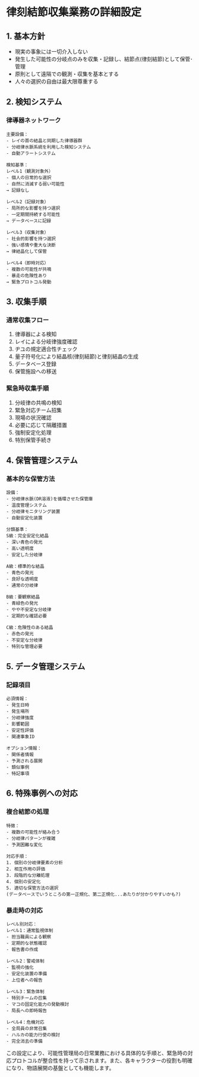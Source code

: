 # 律刻結節収集業務の詳細設定

## 1. 基本方針
- 現実の事象には一切介入しない
- 発生した可能性の分岐点のみを収集・記録し、結節点(律刻結節)として保管･管理
- 原則として遠隔での観測・収集を基本とする
- 人々の選択の自由は最大限尊重する

## 2. 検知システム

### 律導器ネットワーク
```
主要設備：
- レイの首の結晶と同期した律導器群
- 分岐律水脈系統を利用した検知システム
- 自動アラートシステム

検知基準：
レベル1（観測対象外）
- 個人の日常的な選択
- 自然に消滅する弱い可能性
→ 記録なし

レベル2（記録対象）
- 局所的な影響を持つ選択
- 一定期間持続する可能性
→ データベースに記録

レベル3（収集対象）
- 社会的影響を持つ選択
- 強い感情や重大な決断
→ 律結晶化して保管

レベル4（即時対応）
- 複数の可能性が共鳴
- 暴走の危険性あり
→ 緊急プロトコル発動
```

## 3. 収集手順

### 通常収集フロー
1. 律導器による検知
2. レイによる分岐律強度確認
3. ヂユの規定適合性チェック
4. 量子符号化により結晶核(律刻結節)と律刻結晶の生成
5. データベース登録
6. 保管施設への移送

### 緊急時収集手順
1. 分岐律の共鳴の検知
2. 緊急対応チーム招集
3. 現場の状況確認
4. 必要に応じて隔離措置
5. 強制安定化処理
6. 特別保管手続き

## 4. 保管管理システム

### 基本的な保管方法
```
設備：
- 分岐律水脈(DR溶液)を循環させた保管庫
- 温度管理システム
- 分岐律モニタリング装置
- 自動安定化装置

分類基準：
S級：完全安定化結晶
- 深い青色の発光
- 高い透明度
- 安定した分岐律

A級：標準的な結晶
- 青色の発光
- 良好な透明度
- 通常の分岐律

B級：要観察結晶
- 青緑色の発光
- やや不安定な分岐律
- 定期的な確認必要

C級：危険性のある結晶
- 赤色の発光
- 不安定な分岐律
- 特別な管理必要
```

## 5. データ管理システム

### 記録項目
```
必須情報：
- 発生日時
- 発生場所
- 分岐律強度
- 影響範囲
- 安定性評価
- 関連事象ID

オプション情報：
- 関係者情報
- 予測される展開
- 類似事例
- 特記事項
```

## 6. 特殊事例への対応

### 複合結節の処理
```
特徴：
- 複数の可能性が絡み合う
- 分岐律パターンが複雑
- 予測困難な変化

対応手順：
1. 個別の分岐律要素の分析
2. 相互作用の評価
3. 段階的な分離処理
4. 個別の安定化
5. 適切な保管方法の選択
(データベースでいうところの第一正規化、第二正規化...あたりが分かりやすいかも?)
```

### 暴走時の対応
```
レベル別対応：
レベル1：通常監視体制
- 担当職員による観察
- 定期的な状態確認
- 報告書の作成

レベル2：警戒体制
- 監視の強化
- 安定化装置の準備
- 上位者への報告

レベル3：緊急体制
- 特別チームの召集
- マコの固定化能力の発動検討
- 局長への即時報告

レベル4：危機対応
- 全局員の非常召集
- ハルカの能力行使の検討
- 完全消去の準備
```

この設定により、可能性管理局の日常業務における具体的な手順と、緊急時の対応プロトコルが整合性を持って示されます。また、各キャラクターの役割も明確になり、物語展開の基盤としても機能します。